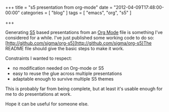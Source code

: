 +++
title = "s5 presentation from org-mode"
date = "2012-04-09T17:48:00-00:00"
categories = [ "blog" ]
tags = [ "emacs", "org", "s5" ]

+++


Generating [S5](http://meyerweb.com/eric/tools/s5/) based presentations from an
[Org Mode](http://orgmode.org) file is something I've considered for a while.
I've just published some working code to do so:
[http://github.com/sigma/org-s5](http://github.com/sigma/org-s5)The README file
should give the basic steps to make it work.

Constraints I wanted to respect:

* no modification needed on Org-mode or S5
* easy to reuse the glue across multiple presentations
* adaptable enough to survive multiple S5 themes

This is probably far from being complete, but at least it's usable enough for
me to do presentations at work.

Hope it can be useful for someone else.
